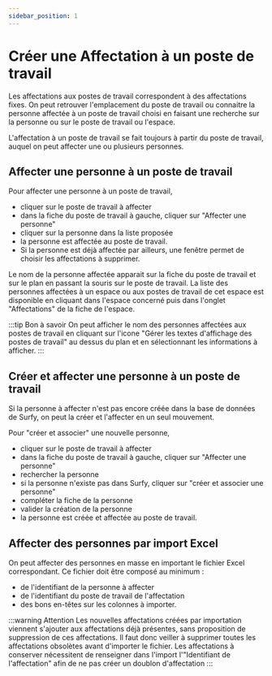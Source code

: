 ```yaml
---
sidebar_position: 1
---
```

# Créer une Affectation à un poste de travail

Les affectations aux postes de travail correspondent à des affectations fixes. On peut retrouver l'emplacement du poste de travail ou connaitre la personne affectée à un poste de travail choisi en faisant une recherche sur la personne ou sur le poste de travail ou l'espace.

L'affectation à un poste de travail se fait toujours à partir du poste de travail, auquel on peut affecter une ou plusieurs personnes.

## Affecter une personne à un poste de travail

Pour affecter une personne à un poste de travail,

-   cliquer sur le poste de travail à affecter
-   dans la fiche du poste de travail à gauche, cliquer sur "Affecter une personne"
-   cliquer sur la personne dans la liste proposée
-   la personne est affectée au poste de travail.
-   Si la personne est déjà affectée par ailleurs, une fenêtre permet de choisir les affectations à supprimer.

Le nom de la personne affectée apparait sur la fiche du poste de travail et sur le plan en passant la souris sur le poste de travail. La liste des personnes affectées à un espace ou aux postes de travail de cet espace est disponible en cliquant dans l'espace concerné puis dans l'onglet "Affectations" de la fiche de l'espace.


:::tip Bon à savoir
On peut afficher le nom des personnes affectées aux postes de travail en cliquant sur l'icone "Gérer les textes d'affichage des postes de travail" au dessus du plan et en sélectionnant les informations à afficher.
:::


## Créer et affecter une personne à un poste de travail

Si la personne à affecter n'est pas encore créée dans la base de données de Surfy, on peut la créer et l'affecter en un seul mouvement.

<Youtube code="gqpkHBE_0Lw"/>

Pour "créer et associer" une nouvelle personne,

-   cliquer sur le poste de travail à affecter
-   dans la fiche du poste de travail à gauche, cliquer sur "Affecter une personne"
-   rechercher la personne
-   si la personne n'existe pas dans Surfy, cliquer sur "créer et associer une personne"
-   compléter la fiche de la personne
-   valider la création de la personne
-   la personne est créée et affectée au poste de travail.


## Affecter des personnes par import Excel

On peut affecter des personnes en masse en important le fichier Excel correspondant.
Ce fichier doit être composé au minimum :
-   de l'identifiant de la personne à affecter
-   de l'identifiant du poste de travail de l'affectation
-   des bons en-têtes sur les colonnes à importer.

:::warning Attention
Les nouvelles affectations créées par importation viennent s'ajouter aux affectations déjà présentes, sans proposition de suppression de ces affectations.
Il faut donc veiller à supprimer toutes les affectations  obsolètes avant d'importer le fichier.
Les affectations à conserver nécessitent de renseigner dans l'import l'"Identifiant de l'affectation" afin de ne pas créer un doublon d'affectation
 :::